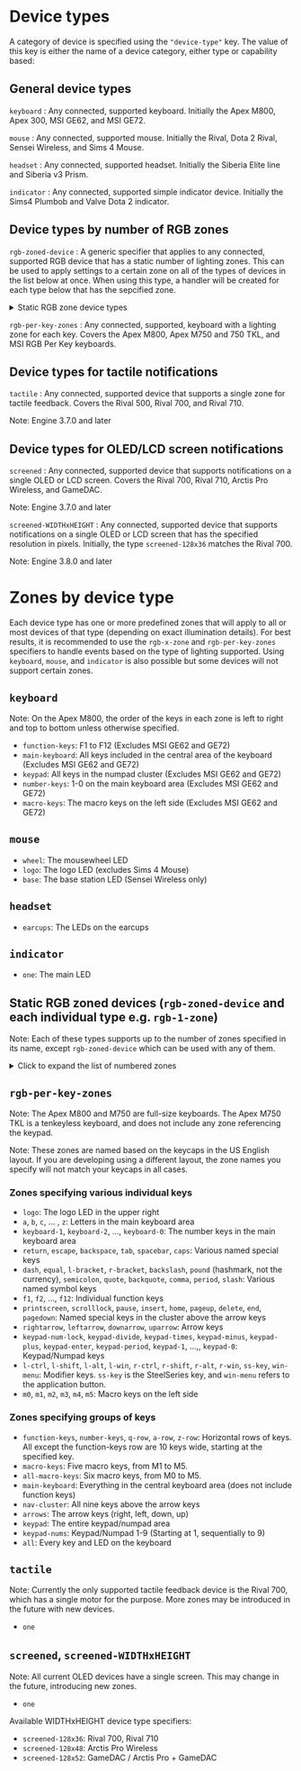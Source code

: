 # Device types #

A category of device is specified using the `"device-type"` key. The value of this key is either the name of a device category, either type or capability based:

## General device types ##

`keyboard`
: Any connected, supported keyboard. Initially the Apex M800, Apex 300, MSI GE62, and MSI GE72.

`mouse`
: Any connected, supported mouse. Initially the Rival, Dota 2 Rival, Sensei Wireless, and Sims 4 Mouse.

`headset`
: Any connected, supported headset. Initially the Siberia Elite line and Siberia v3 Prism.

`indicator`
: Any connected, supported simple indicator device. Initially the Sims4 Plumbob and Valve Dota 2 indicator.

## Device types by number of RGB zones ##

`rgb-zoned-device`
: A generic specifier that applies to any connected, supported RGB device that has a static number of lighting zones.  This can be used to apply settings to a certain zone on all of the types of devices in the list below at once.  When using this type, a handler will be created for each type below that has the sepcified zone. 

<details>
  <summary>Static RGB zone device types</summary>

  1. `rgb-1-zone`: Any connected, supported, single zone RGB device.  Covers the Siberia Elite line of headsets, Siberia v3 Prism, Sims 4 line of products, Rival 100, and Rival 110.

  2. `rgb-2-zone`: Any connected, supported, dual zone RGB device.  Covers the Rival, Rival 300, Rival 500, and Rival 700 mice lines, Arctis 5, Arctis Pro, QCK Prism Cloth line of mousepads.

  3. `rgb-3-zone`: Any connected, supported, three zone RGB device. Covers the Sensei Wireless mouse and MSI 3 Zone RGB Keyboard.

  4. `rgb-5-zone`: Any connected, supported, five zone RGB device. Covers the Apex 150, Apex 300, and MSI GT72 keyboards.

  5. `rgb-8-zone`: Any connected, supported, six zone RGB device.  Covers the Rival 600 and Rival 650 mice.

  6. `rgb-12-zone`: Any connected, supported, twelve zone RGB device.  Covers the QCK Prism mousepad.

  7. `rgb-17-zone`: Any connected, supported, seventeen zone RGB device.  Covers the MSI Z270 Gaming Pro Carbon motherboard.

  8. `rgb-24-zone`: Any connected, supported, twenty-four zone RGB device.  Covers the MSI Mystic Light.

  9. `rgb-103-zone`: Any connected, supported, one hundred three zone RGB device.  Covers the MSI MPG27C and MPG27CQ monitors.
</details>

`rgb-per-key-zones`
: Any connected, supported, keyboard with a lighting zone for each key.  Covers the Apex M800, Apex M750 and 750 TKL, and MSI RGB Per Key keyboards.

## Device types for tactile notifications ##

`tactile`
: Any connected, supported device that supports a single zone for tactile feedback.  Covers the Rival 500, Rival 700, and Rival 710.

Note: Engine 3.7.0 and later

## Device types for OLED/LCD screen notifications ##

`screened`
: Any connected, supported device that supports notifications on a single OLED or LCD screen.  Covers the Rival 700, Rival 710, Arctis Pro Wireless, and GameDAC.

Note: Engine 3.7.0 and later

`screened-WIDTHxHEIGHT`
: Any connected, supported device that supports notifications on a single OLED or LCD screen that has the specified resolution in pixels.  Initially, the type `screened-128x36` matches the Rival 700.

Note: Engine 3.8.0 and later

# Zones by device type #

Each device type has one or more predefined zones that will apply to all or most devices of that type (depending on exact illumination details).  For best results, it is recommended to use the `rgb-x-zone` and `rgb-per-key-zones` specifiers to handle events based on the type of lighting supported.  Using `keyboard`, `mouse`, and `indicator` is also possible but some devices will not support certain zones.

## `keyboard` ##

Note: On the Apex M800, the order of the keys in each zone is left to right and top to bottom unless otherwise specified.

* `function-keys`: F1 to F12 (Excludes MSI GE62 and GE72)
* `main-keyboard`: All keys included in the central area of the keyboard  (Excludes MSI GE62 and GE72)
* `keypad`: All keys in the numpad cluster (Excludes MSI GE62 and GE72)
* `number-keys`: 1-0 on the main keyboard area (Excludes MSI GE62 and GE72)
* `macro-keys`: The macro keys on the left side (Excludes MSI GE62 and GE72)

## `mouse` ##

* `wheel`: The mousewheel LED
* `logo`: The logo LED (excludes Sims 4 Mouse)
* `base`: The base station LED (Sensei Wireless only)

## `headset` ##

* `earcups`: The LEDs on the earcups

## `indicator` ##

* `one`: The main LED

## Static RGB zoned devices (`rgb-zoned-device` and each individual type e.g. `rgb-1-zone`) ##

Note: Each of these types supports up to the number of zones specified in its name, except `rgb-zoned-device` which can be used with any of them.

<details>
	<summary>Click to expand the list of numbered zones</summary>
	
  `one`
  `two`
  `three`
  `four`
  `five`
  `six`
  `seven`
  `eight`
  `nine`
  `ten`
  `eleven`
  `twelve`
  `thirteen`
  `fourteen`
  `fifteen`
  `sixteen`ac
  `seventeen`
  `eighteen`
  `nineteen`
  `twenty`
  `twenty-one`
  `twenty-two`
  `twenty-three`
  `twenty-four`
  `twenty-five`
  `twenty-six`
  `twenty-seven`
  `twenty-eight`
  `twenty-nine`
  `thirty`
  `thirty-one`
  `thirty-two`
  `thirty-three`
  `thirty-four`
  `thirty-five`
  `thirty-six`
  `thirty-seven`
  `thirty-eight`
  `thirty-nine`
  `forty`
  `forty-one`
  `forty-two`
  `forty-three`
  `forty-four`
  `forty-five`
  `forty-six`
  `forty-seven`
  `forty-eight`
  `forty-nine`
  `fifty`
  `fifty-one`
  `fifty-two`
  `fifty-three`
  `fifty-four`
  `fifty-five`
  `fifty-six`
  `fifty-seven`
  `fifty-eight`
  `fifty-nine`
  `sixty`
  `sixty-one`
  `sixty-two`
  `sixty-three`
  `sixty-four`
  `sixty-five`
  `sixty-six`
  `sixty-seven`
  `sixty-eight`
  `sixty-nine`
  `seventy`
  `seventy-one`
  `seventy-two`
  `seventy-three`
  `seventy-four`
  `seventy-five`
  `seventy-six`
  `seventy-seven`
  `seventy-eight`
  `seventy-nine`
  `eighty`
  `eighty-one`
  `eighty-two`
  `eighty-three`
  `eighty-four`
  `eighty-five`
  `eighty-six`
  `eighty-seven`
  `eighty-eight`
  `eighty-nine`
  `ninety`
  `ninety-one`
  `ninety-two`
  `ninety-three`
  `ninety-four`
  `ninety-five`
  `ninety-six`
  `ninety-seven`
  `ninety-eight`
  `ninety-nine`
  `one-hundred`
  `one-hundred-one`
  `one-hundred-two`
  `one-hundred-three`
</details>

## `rgb-per-key-zones` ##

Note: The Apex M800 and M750 are full-size keyboards.  The Apex M750 TKL is a tenkeyless keyboard, and does not include any zone referencing the keypad.

Note: These zones are named based on the keycaps in the US English layout.  If you are developing using a different layout, the zone names you specify will not match your keycaps in all cases.

### Zones specifying various individual keys ###

* `logo`: The logo LED in the upper right
* `a`, `b`, `c`, ... , `z`: Letters in the main keyboard area
* `keyboard-1`, `keyboard-2`, ..., `keyboard-0`: The number keys in the main keyboard area
* `return`, `escape`, `backspace`, `tab`, `spacebar`, `caps`: Various named special keys
* `dash`, `equal`, `l-bracket`, `r-bracket`, `backslash`, `pound` (hashmark, not the currency), `semicolon`, `quote`, `backquote`, `comma`, `period`, `slash`: Various named symbol keys
* `f1`, `f2`, ..., `f12`: Individual function keys
* `printscreen`, `scrolllock`, `pause`, `insert`, `home`, `pageup`, `delete`, `end`, `pagedown`: Named special keys in the cluster above the arrow keys
* `rightarrow`, `leftarrow`, `downarrow`, `uparrow`: Arrow keys
* `keypad-num-lock`, `keypad-divide`, `keypad-times`, `keypad-minus`, `keypad-plus`, `keypad-enter`, `keypad-period`, `keypad-1`, ...,, `keypad-0`: Keypad/Numpad keys
* `l-ctrl`, `l-shift`, `l-alt`, `l-win`, `r-ctrl`, `r-shift`, `r-alt`, `r-win`, `ss-key`, `win-menu`: Modifier keys.  `ss-key` is the SteelSeries key, and `win-menu` refers to the application button.
* `m0`, `m1`, `m2`, `m3`, `m4`, `m5`: Macro keys on the left side

### Zones specifying groups of keys ###

* `function-keys`, `number-keys`, `q-row`, `a-row`, `z-row`: Horizontal rows of keys.  All except the function-keys row are 10 keys wide, starting at the specified key.
* `macro-keys`: Five macro keys, from M1 to M5.
* `all-macro-keys`: Six macro keys, from M0 to M5.
* `main-keyboard`: Everything in the central keyboard area (does not include function keys)
* `nav-cluster`: All nine keys above the arrow keys
* `arrows`: The arrow keys (right, left, down, up)
* `keypad`: The entire keypad/numpad area
* `keypad-nums`: Keypad/Numpad 1-9 (Starting at 1, sequentially to 9)
* `all`: Every key and LED on the keyboard

## `tactile`

Note: Currently the only supported tactile feedback device is the Rival 700, which has a single motor for the purpose.  More zones may be introduced in the future with new devices.

* `one`

## `screened`, `screened-WIDTHxHEIGHT`

Note: All current OLED devices have a single screen.  This may change in the future, introducing new zones.

* `one`

Available WIDTHxHEIGHT device type specifiers:

* `screened-128x36`: Rival 700, Rival 710
* `screened-128x48`: Arctis Pro Wireless
* `screened-128x52`: GameDAC / Arctis Pro + GameDAC
